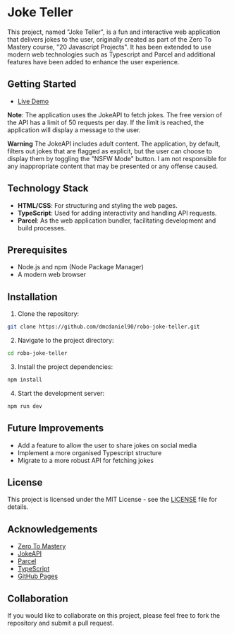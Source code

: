 # Joke Teller

This project, named "Joke Teller", is a fun and interactive web application that delivers jokes to the user, originally created as part of the Zero To Mastery course, "20 Javascript Projects". It has been extended to use modern web technologies such as Typescript and Parcel and additional features have been added to enhance the user experience.

## Getting Started

- [Live Demo](https://dmcdaniel90.github.io/robo-joke-teller)

**Note**: The application uses the JokeAPI to fetch jokes. The free version of the API has a limit of 50 requests per day. If the limit is reached, the application will display a message to the user.

**Warning** The JokeAPI includes adult content. The application, by default, filters out jokes that are flagged as explicit, but the user can choose to display them by toggling the "NSFW Mode" button. I am not responsible for any inappropriate content that may be presented or any offense caused.

## Technology Stack

- **HTML/CSS**: For structuring and styling the web pages.
- **TypeScript**: Used for adding interactivity and handling API requests.
- **Parcel**: As the web application bundler, facilitating development and build processes.

## Prerequisites

- Node.js and npm (Node Package Manager)
- A modern web browser

## Installation

1. Clone the repository:

```bash
git clone https://github.com/dmcdaniel90/robo-joke-teller.git
```

2. Navigate to the project directory:

```bash
cd robo-joke-teller
```

3. Install the project dependencies:

```bash
npm install
```

4. Start the development server:

```bash
npm run dev
```

## Future Improvements

- Add a feature to allow the user to share jokes on social media
- Implement a more organised Typescript structure
- Migrate to a more robust API for fetching jokes

## License

This project is licensed under the MIT License - see the [LICENSE](LICENSE) file for details.

## Acknowledgements

- [Zero To Mastery](https://zerotomastery.io/)
- [JokeAPI](https://jokeapi.dev/)
- [Parcel](https://parceljs.org/)
- [TypeScript](https://www.typescriptlang.org/)
- [GitHub Pages](https://pages.github.com/)

## Collaboration

If you would like to collaborate on this project, please feel free to fork the repository and submit a pull request.
